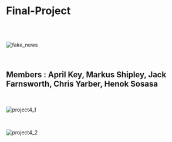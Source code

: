 # Final-Project
<br>
<br>


![fake_news](https://user-images.githubusercontent.com/94247881/169425898-55a8e59f-ef5e-4574-a611-9c38705b2675.jpg)

<br>

## Members : April Key, Markus Shipley, Jack Farnsworth, Chris Yarber, Henok Sosasa

<br>


![project4_1](https://user-images.githubusercontent.com/94247881/170145739-2de56f4a-3712-459e-9a0c-4943008dcc4a.png)

<br>



![project4_2](https://user-images.githubusercontent.com/94247881/170145755-8e914068-d177-4126-a581-93abdf360de1.png)
